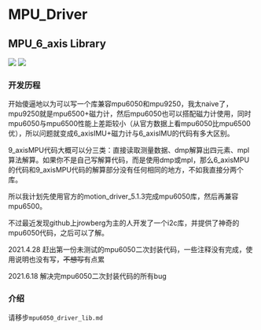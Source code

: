 # MPU_Driver

## MPU_6_axis Library

![](https://img.shields.io/badge/version-V1.0-blue.svg)
![](https://img.shields.io/badge/state-pass%20test-green)

### 开发历程

开始傻逼地以为可以写一个库兼容mpu6050和mpu9250，我太naive了，mpu9250就是mpu6500+磁力计，然后mpu6050也可以搭配磁力计使用，同时mpu6050与mpu6500性能上差距较小（从官方数据上看mpu6050比mpu6500优），所以问题就变成6_axisIMU+磁力计与6_axisIMU的代码有多大区别。

9_axisMPU代码大概可以分三类：直接读取测量数据、dmp解算出四元素、mpl算法解算。如果你不是自己写解算代码，而是使用dmp或mpl，那么6_axisMPU的代码和9_axisMPU代码的解算部分没有任何相同的地方，不如我直接分两个库。

所以我计划先使用官方的motion_driver_5.1.3完成mpu6050库，然后再兼容mpu6500。

不过最近发现github上jrowberg为主的人开发了一个i2c库，并提供了神奇的mpu6050代码，之后可以了解。

2021.4.28 赶出第一份未测试的mpu6050二次封装代码，一些注释没有完成，使用说明也没有写，~~不想写~~有点累

2021.6.18 解决完mpu6050二次封装代码的所有bug

### 介绍

请移步`mpu6050_driver_lib.md`
